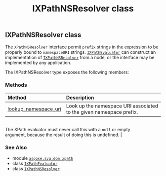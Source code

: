 ﻿---
title: IXPathNSResolver class
second_title: Aspose.SVG for Python via .NET API References
description: 
type: docs
weight: 30
url: /python-net/aspose.svg.dom.xpath/ixpathnsresolver/
is_root: false
---

## IXPathNSResolver class

The `XPathNSResolver` interface permit `prefix` strings in 
the expression to be properly bound to `namespaceURI` strings. 
[`IXPathEvaluator`](/svg/python-net/aspose.svg.dom.xpath/ixpathevaluator) can construct an implementation of 
[`IXPathNSResolver`](/svg/python-net/aspose.svg.dom.xpath/ixpathnsresolver) from a node, or the interface may be 
implemented by any application.



The IXPathNSResolver type exposes the following members:

### Methods
| Method | Description |
| :- | :- |
| [lookup_namespace_uri](/svg/python-net/aspose.svg.dom.xpath/ixpathnsresolver/lookup_namespace_uri/#str) | Look up the namespace URI associated to the given namespace prefix. <br/>The XPath evaluator must never call this with a `null` or empty <br/>argument, because the result of doing this is undefined. |



### See Also
* module [`aspose.svg.dom.xpath`](..)
* class [`IXPathEvaluator`](/svg/python-net/aspose.svg.dom.xpath/ixpathevaluator)
* class [`IXPathNSResolver`](/svg/python-net/aspose.svg.dom.xpath/ixpathnsresolver)
